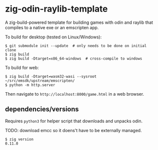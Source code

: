 # zig-odin-raylib-template

A zig-build-powered template for building games with odin and raylib that compiles to a native exe or an emscripten app.

To build for desktop (tested on Linux/Windows):

    $ git submodule init --update  # only needs to be done on initial clone
    $ zig build
    $ zig build -Dtarget=x86_64-windows  # cross-compile to windows

To build for web:

    $ zig build -Dtarget=wasm32-wasi --sysroot ~/src/emsdk/upstream/emscripten/
    $ python -m http.server

Then navigate to `http://localhost:8000/game.html` in a web browser.

## dependencies/versions

Requires `python3` for helper script that downloads and unpacks odin.

TODO: download emcc so it doens't have to be externally managed.

```
$ zig version
0.11.0
```
